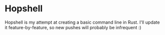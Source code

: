 # Hopshell
Hopshell is my attempt at creating a basic command line in Rust. I'll update it feature-by-feature, so new pushes will probably be infrequent :)
